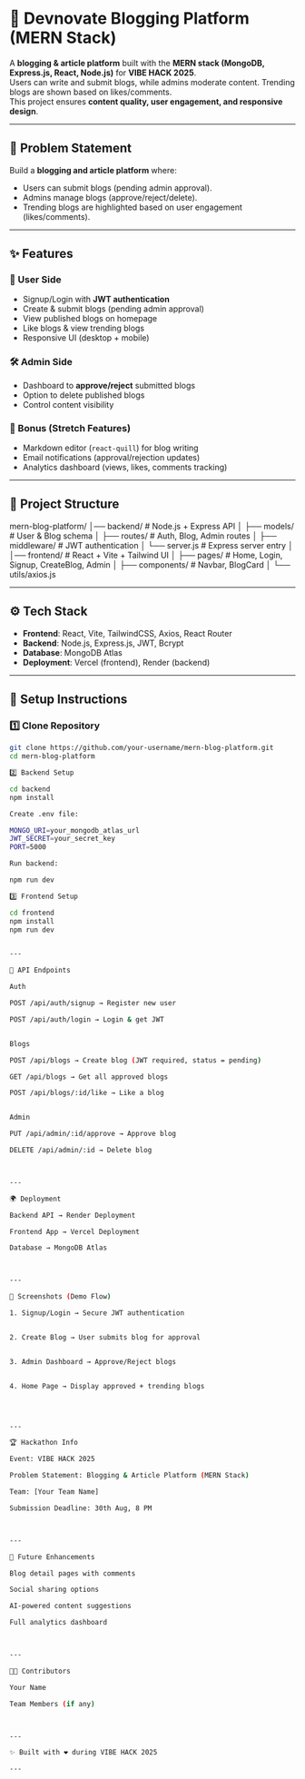 

# 📝 Devnovate Blogging Platform (MERN Stack)

A **blogging & article platform** built with the **MERN stack (MongoDB, Express.js, React, Node.js)** for **VIBE HACK 2025**.  
Users can write and submit blogs, while admins moderate content. Trending blogs are shown based on likes/comments.  
This project ensures **content quality, user engagement, and responsive design**.

---

## 🚀 Problem Statement
Build a **blogging and article platform** where:  
- Users can submit blogs (pending admin approval).  
- Admins manage blogs (approve/reject/delete).  
- Trending blogs are highlighted based on user engagement (likes/comments).  

---

## ✨ Features

### 👤 User Side
- Signup/Login with **JWT authentication**  
- Create & submit blogs (pending admin approval)  
- View published blogs on homepage  
- Like blogs & view trending blogs  
- Responsive UI (desktop + mobile)  

### 🛠 Admin Side
- Dashboard to **approve/reject** submitted blogs  
- Option to delete published blogs  
- Control content visibility  

### 🔮 Bonus (Stretch Features)
- Markdown editor (`react-quill`) for blog writing  
- Email notifications (approval/rejection updates)  
- Analytics dashboard (views, likes, comments tracking)  

---

## 📂 Project Structure

mern-blog-platform/ │── backend/         # Node.js + Express API │   ├── models/      # User & Blog schema │   ├── routes/      # Auth, Blog, Admin routes │   ├── middleware/  # JWT authentication │   └── server.js    # Express server entry │ │── frontend/        # React + Vite + Tailwind UI │   ├── pages/       # Home, Login, Signup, CreateBlog, Admin │   ├── components/  # Navbar, BlogCard │   └── utils/axios.js

---

## ⚙️ Tech Stack
- **Frontend**: React, Vite, TailwindCSS, Axios, React Router  
- **Backend**: Node.js, Express.js, JWT, Bcrypt  
- **Database**: MongoDB Atlas  
- **Deployment**: Vercel (frontend), Render (backend)  

---

## 🔧 Setup Instructions

### 1️⃣ Clone Repository
```bash
git clone https://github.com/your-username/mern-blog-platform.git
cd mern-blog-platform

2️⃣ Backend Setup

cd backend
npm install

Create .env file:

MONGO_URI=your_mongodb_atlas_url
JWT_SECRET=your_secret_key
PORT=5000

Run backend:

npm run dev

3️⃣ Frontend Setup

cd frontend
npm install
npm run dev


---

📡 API Endpoints

Auth

POST /api/auth/signup → Register new user

POST /api/auth/login → Login & get JWT


Blogs

POST /api/blogs → Create blog (JWT required, status = pending)

GET /api/blogs → Get all approved blogs

POST /api/blogs/:id/like → Like a blog


Admin

PUT /api/admin/:id/approve → Approve blog

DELETE /api/admin/:id → Delete blog



---

🌍 Deployment

Backend API → Render Deployment

Frontend App → Vercel Deployment

Database → MongoDB Atlas



---

📸 Screenshots (Demo Flow)

1. Signup/Login → Secure JWT authentication


2. Create Blog → User submits blog for approval


3. Admin Dashboard → Approve/Reject blogs


4. Home Page → Display approved + trending blogs




---

🏆 Hackathon Info

Event: VIBE HACK 2025

Problem Statement: Blogging & Article Platform (MERN Stack)

Team: [Your Team Name]

Submission Deadline: 30th Aug, 8 PM



---

🔮 Future Enhancements

Blog detail pages with comments

Social sharing options

AI-powered content suggestions

Full analytics dashboard



---

👨‍💻 Contributors

Your Name

Team Members (if any)



---

✨ Built with ❤️ during VIBE HACK 2025

---

